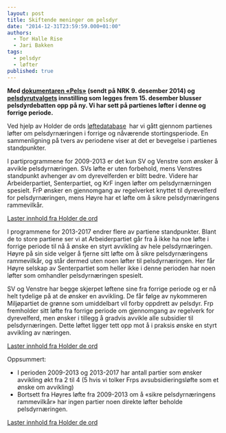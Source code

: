 ```yaml
---
layout: post
title: Skiftende meninger om pelsdyr
date: "2014-12-31T23:59:59.000+01:00"
authors: 
  - Tor Halle Rise
  - Jari Bakken
tags: 
  - pelsdyr
  - løfter
published: true
---
```


**Med [dokumentaren «Pels»](http://tv.nrk.no/serie/brennpunkt/MDUP11001814/09-12-2014) (sendt på NRK 9. desember 2014) og [pelsdyrutvalgets](http://www.regjeringen.no/nb/dep/lmd/tema/dyr/utvalg-som-skal-gjennomga-pelsdyrnaringe.html?id=748801) innstilling som legges frem 15. desember blusser pelsdyrdebatten opp på ny. Vi har sett på partienes løfter i denne og forrige periode.**

Ved hjelp av Holder de ords [løftedatabase](https://www.holderdeord.no/promises) har vi gått gjennom partienes løfter om pelsdyrnæringen i forrige og nåværende stortingsperiode. En sammenligning på tvers av periodene viser at det er bevegelse i partienes standpunkter.

I partiprogrammene for 2009-2013 er det kun SV og Venstre som ønsker å avvikle pelsdyrnæringen. SVs løfte er uten forbehold, mens Venstres standpunkt avhenger av om dyrevelferden er blitt bedre. Videre har Arbeiderpartiet, Senterpartiet, og KrF ingen løfter om pelsdyrnærningen spesielt. FrP ønsker en gjennomgang av regelverket knyttet til dyrevelferd for pelsdyrnæringen, mens Høyre har et løfte om å sikre pelsdyrnæringens rammevilkår.

<a class="hdo-promises-widget" data-promises="2709,4613,806,4614,4395" href="http://www.holderdeord.no/">Laster innhold fra Holder de ord</a>

I programmene for 2013-2017 endrer flere av partiene standpunkter. Blant de to store partiene ser vi at Arbeiderpartiet går fra å ikke ha noe løfte i forrige periode til nå å ønske en styrt avvikling av hele pelsdyrnæringen. Høyre på sin side velger å fjerne sitt løfte om å sikre pelsdyrnæringens rammevilkår, og står dermed uten noen løfter til pelsdyrnæringen. Her får Høyre selskap av Senterpartiet som heller ikke i denne perioden har noen løfter som omhandler pelsdyrnæringen spesielt.

SV og Venstre har begge skjerpet løftene sine fra forrige periode og er nå helt tydelige på at de ønsker en avvikling. De får følge av nykommeren Miljøpartiet de grønne som umiddelbart vil forby oppdrett av pelsdyr. Frp fremholder sitt løfte fra forrige periode om gjennomgang av regelverk for dyrevelferd, men ønsker i tillegg å gradvis avvikle alle subsidier til pelsdyrnæringen. Dette løftet ligger tett opp mot å i praksis ønske en styrt avvikling av næringen.

<a class="hdo-promises-widget" data-promises="9977,8613,8615,11486,6989,11732,11733,11967" href="http://www.holderdeord.no/">Laster innhold fra Holder de ord</a>

Oppsummert:
- I perioden 2009-2013 og 2013-2017 har antall partier som ønsker avvikling økt fra 2 til 4 (5 hvis vi tolker Frps avsubsidieringsløfte som et ønske om avvikling)
- Bortsett fra Høyres løfte fra 2009-2013 om å «sikre pelsdyrnæringens rammevilkår» har ingen partier noen direkte løfter beholde pelsdyrnæringen.

<a class="hdo-issue-widget" data-issue-id="50" href="http://www.holderdeord.no/">Laster innhold fra Holder de ord</a>

<script src="https://www.holderdeord.no/widgets"></script>

